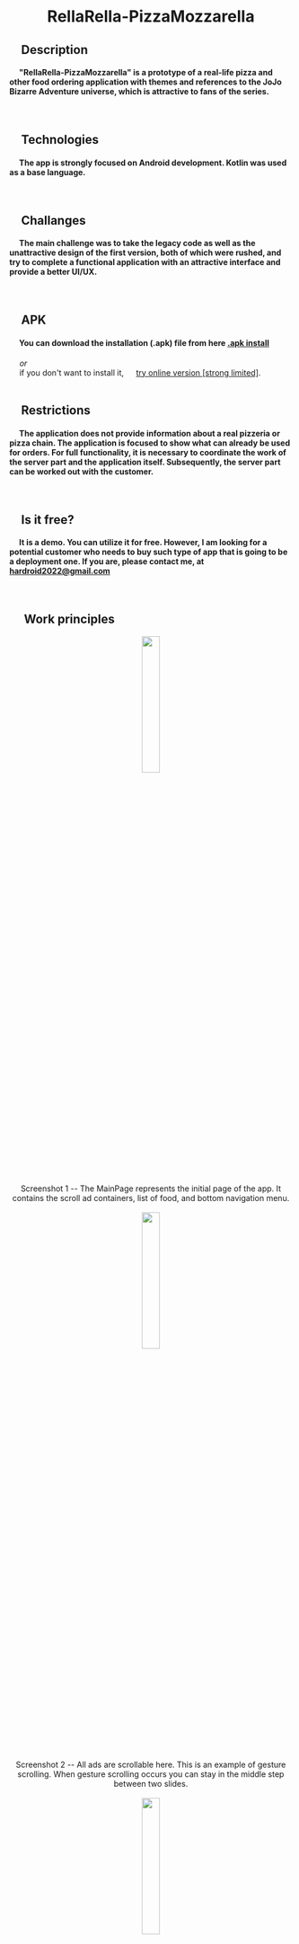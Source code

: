 # <p align="center">RellaRella-PizzaMozzarella</p>
## &emsp;**Description** 
#### &emsp; "RellaRella-PizzaMozzarella" is a prototype of a real-life pizza and other food ordering application with themes and references to the JoJo Bizarre Adventure universe, which is attractive to fans of the series.

<br>

## &emsp;**Technologies**
#### &emsp; The app is strongly focused on Android development. Kotlin was used as a base language.

<br>

## &emsp;**Challanges**
#### &emsp; The main challenge was to take the legacy code as well as the unattractive design of the first version, both of which were rushed, and try to complete a functional application with an attractive interface and provide a better UI/UX.
<br>

## &emsp;**APK** 
#### &emsp; You can download the installation (.apk) file from here <a href="https://drive.google.com/file/d/1-P6d77m2W5JYLn4mI663hjef3gAhB_To/view?usp=sharing"> .apk install</a>
&emsp; *or* 
<br> 
&emsp; if you don't want to install it,
&emsp; <a href="https://appetize.io/app/fp6r4m3naq4mxzzuhwt277byfq?device=pixel4&osVersion=11.0&scale=75&audio=true">try online version [strong limited]</a>.
<br>
<br>

##  &emsp;**Restrictions**
#### &emsp; The application does not provide information about a real pizzeria or pizza chain. The application is focused to show what can already be used for orders. For full functionality, it is necessary to coordinate the work of the server part and the application itself. Subsequently, the server part can be worked out with the customer.
<br>

##  &emsp;**Is it free?**
#### &emsp; It is a demo. You can utilize it for free. However, I am looking for a potential customer who needs to buy such type of app that is going to be a deployment one. If you are, please contact me, at hardroid2022@gmail.com
<br>

##  &emsp; **Work principles**

<div align="center">

<img src="https://github.com/ArtemBatkov/RellaRella-PizzaMozzarella/assets/110242091/bf07079b-b9cd-44d3-8e40-2cace8a18962" width=25% height=25%>
 
<br>
Screenshot 1 -- The MainPage represents the initial page of the app. It contains the scroll ad containers, list of food, and bottom navigation menu. 
<br><br>


<img src="https://github.com/ArtemBatkov/RellaRella-PizzaMozzarella/assets/110242091/d1a8bf37-edd0-41ce-9e5b-8f9f18364d27" width=25% height=25%>
<br>
Screenshot 2 -- All ads are scrollable here. This is an example of gesture scrolling. When gesture scrolling occurs you can stay in the middle step between two slides.
<br><br>

<img src="https://github.com/ArtemBatkov/RellaRella-PizzaMozzarella/assets/110242091/40f49183-9d4a-4410-bdc1-c80c58b0e713" width=25% height=25%>
<br>
Screenshot 3 -- Ads can be scrolled forward or backward by pushing arrow buttons as well.
<br><br>

</div>

#### &emsp; The Navigation bar has 3 options. Login/signup, cart, and map. 
#### &emsp;  Let's navigate to the sign-in page.

<div align="center"> 
<img src="https://github.com/ArtemBatkov/RellaRella-PizzaMozzarella/assets/110242091/a1012174-9d90-4fd8-a860-d78f931359fc"  width=25% height=25%>
<br>
Screenshot 4 -- Here is the login page.   
<br><br>
</div>

#### &emsp;  Go to the cart page. 
#### &emsp;  Please note, it is empty because nothing was selected.

<div align="center"> 
<img src="https://github.com/ArtemBatkov/RellaRella-PizzaMozzarella/assets/110242091/d73ff45d-9d85-4c91-8d42-96fa837c5a85"  width=25% height=25%>
<br>
Screenshot 5 -- Here is the cart page.   
<br><br>
</div>

#### &emsp;  Move to the page. 



#### &emsp;  Return to the main page.

#### &emsp;  Please, scroll a little bit down, and select any pizza from the list. 

<div align="center"> 
<img src="https://github.com/ArtemBatkov/RellaRella-PizzaMozzarella/assets/110242091/2f28fd17-65e1-44c6-9f01-171aba73be63"  width=25% height=25%>
<br>
Screenshot 6 -- The detailed page of the pizza. It contains the photo, title, description, ingredient list, price, and ordering button. 
<br><br>
</div>

#### &emsp;   You can change the ingredients that you desire. To do that click "ingredients" button.

<div align="center"> 
<img src="https://github.com/ArtemBatkov/RellaRella-PizzaMozzarella/assets/110242091/5efd9940-6062-402d-a98a-8493764aec9a"  width=25% height=25%>
<br>
Screenshot 7 -- Ingredients choice.
<br><br>
</div>

#### &emsp;   Some ingredients were changed to new ones.
<div align="center"> 
<img src="https://github.com/ArtemBatkov/RellaRella-PizzaMozzarella/assets/110242091/8a364465-873a-4b3d-83d5-5a9cf7404f7a"  width=25% height=25%>
<br>
Screenshot 8 -- Replaced 3 cheese blends and bacon with Cheddar cheese.
<br><br>
</div>






































